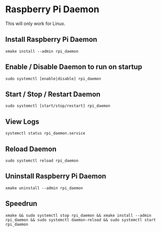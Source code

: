 # Raspberry Pi Daemon

This will only work for Linux.

## Install Raspberry Pi Daemon
`xmake install --admin rpi_daemon`

## Enable / Disable Daemon to run on startup
`sudo systemctl [enable|disable] rpi_daemon`

## Start / Stop / Restart Daemon
`sudo systemctl [start/stop/restart] rpi_daemon`

## View Logs
`systemctl status rpi_daemon.service`

## Reload Daemon
`sudo systemctl reload rpi_daemon`

## Uninstall Raspberry Pi Daemon
`xmake uninstall --admin rpi_daemon`

## Speedrun
`xmake && sudo systemctl stop rpi_daemon && xmake install --admin rpi_daemon && sudo systemctl daemon-reload && sudo systemctl start rpi_daemon`